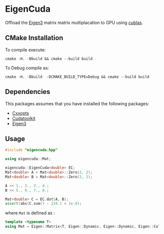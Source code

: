 # EigenCuda

Offload the [Eigen3](http://eigen.tuxfamily.org/index.php?title=Main_Page) matrix matrix multiplacation to GPU
using [cublas](https://docs.nvidia.com/cuda/cublas/index.html).

## CMake Installation

To compile execute:
```
cmake -H. -Bbuild && cmake --build build
```

To Debug compile as:
```
cmake -H. -Bbuild  -DCMAKE_BUILD_TYPE=Debug && cmake --build build
```

## Dependencies

This packages assumes that you have installed the following packages:

  
  * [Cxxopts](https://github.com/jarro2783/cxxopts)
  * [Cudatoolkit](https://anaconda.org/anaconda/cudatoolkit)
  * [Eigen3](http://eigen.tuxfamily.org/index.php?title=Main_Page)

## Usage
```cpp
#include "eigencuda.hpp"

using eigencuda::Mat;

eigencuda::EigenCuda<double> EC;
Mat<double> A = Mat<double>::Zero(2, 2);
Mat<double> B = Mat<double>::Zero(2, 2);

A << 1., 2., 3., 4.;
B << 5., 6., 7., 8.;

Mat<double> C = EC.dot(A, B);
assert(abs(C.sum() - 134.) < 1e-8);
```
where `Mat` is defined as :
```cpp
template <typename T>
using Mat = Eigen::Matrix<T, Eigen::Dynamic, Eigen::Dynamic, Eigen::ColMajor>;
```
